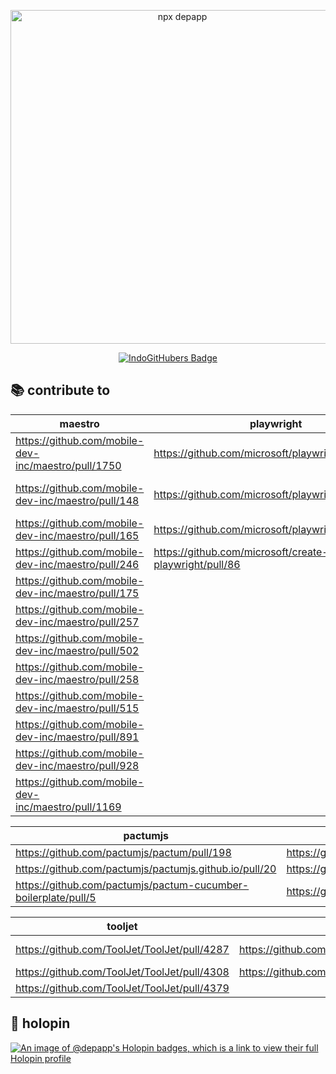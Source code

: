 <p align="center">
  <img width="534" alt="npx depapp" src="https://github.com/depapp/depapp/assets/6134774/399bd135-1f9e-402e-9557-fdd658fa549c">
</p>
<p align="center">
  <a href="https://indogithubers.vercel.app/">
    <img src="https://indogithubers-badge.vercel.app/badge?username=depapp" alt="IndoGitHubers Badge">
  </a>
</p>

## :books: contribute to

<div align="center">

| maestro | playwright | appium |
| ----------- | ----------- | ----------- |
| https://github.com/mobile-dev-inc/maestro/pull/1750 | https://github.com/microsoft/playwright/pull/16661 | https://github.com/appium/appium-desktop/pull/2106 |
| https://github.com/mobile-dev-inc/maestro/pull/148 | https://github.com/microsoft/playwright/pull/17524 | https://github.com/appium-userland/appium-flutter-driver/pull/303 |
| https://github.com/mobile-dev-inc/maestro/pull/165 | https://github.com/microsoft/playwright/pull/17552 | |
| https://github.com/mobile-dev-inc/maestro/pull/246 | https://github.com/microsoft/create-playwright/pull/86 |
| https://github.com/mobile-dev-inc/maestro/pull/175 | |
| https://github.com/mobile-dev-inc/maestro/pull/257 | |
| https://github.com/mobile-dev-inc/maestro/pull/502 | |
| https://github.com/mobile-dev-inc/maestro/pull/258 | |
| https://github.com/mobile-dev-inc/maestro/pull/515 | |
| https://github.com/mobile-dev-inc/maestro/pull/891 | |
| https://github.com/mobile-dev-inc/maestro/pull/928 | |
| https://github.com/mobile-dev-inc/maestro/pull/1169 | |

| pactumjs | bruno | senarai |
| ----------- | ----------- | ----------- |
| https://github.com/pactumjs/pactum/pull/198 | https://github.com/usebruno/bruno/pull/44 | https://github.com/zainfathoni/senar.ai/pull/33 |
| https://github.com/pactumjs/pactumjs.github.io/pull/20 | https://github.com/usebruno/bruno/pull/50 | https://github.com/zainfathoni/senar.ai/pull/40 | 
| https://github.com/pactumjs/pactum-cucumber-boilerplate/pull/5 | https://github.com/usebruno/bruno/pull/51 |  | 

| tooljet | cari kerja | others |
| ----------- | ----------- | ----------- |
| https://github.com/ToolJet/ToolJet/pull/4287 | https://github.com/rizafahmi/carikerja/pull/154 | https://github.com/fireship-io/flamethrower/pull/36 |
| https://github.com/ToolJet/ToolJet/pull/4308 | https://github.com/rizafahmi/carikerja/pull/155 | https://github.com/segmentio/orbital/pull/3 |
| https://github.com/ToolJet/ToolJet/pull/4379 | | https://github.com/goravel/docs/pull/23 |

</div>

## 🦖 holopin
[![An image of @depapp's Holopin badges, which is a link to view their full Holopin profile](https://holopin.me/depapp)](https://holopin.io/@depapp)
